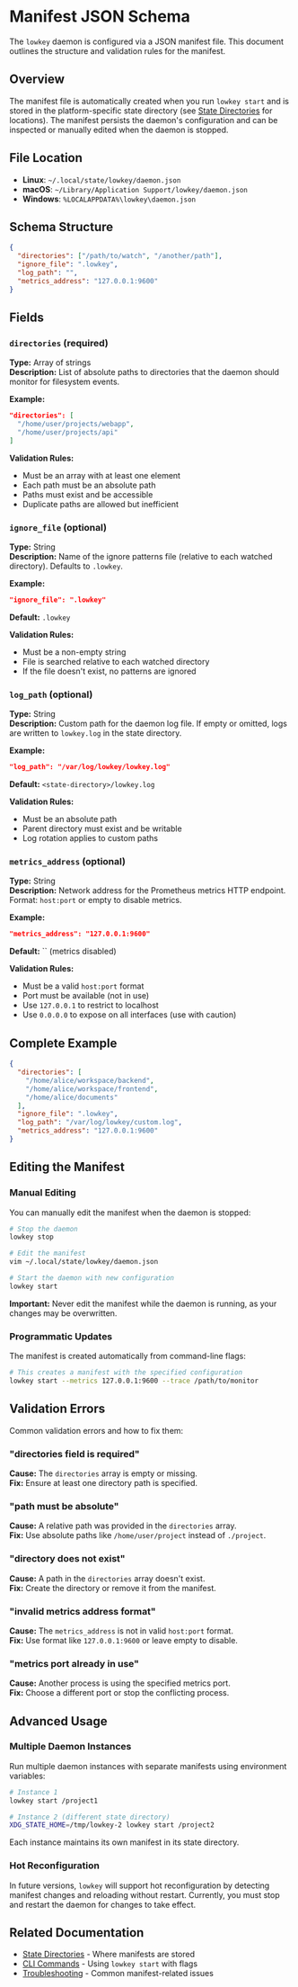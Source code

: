 # Manifest JSON Schema

The `lowkey` daemon is configured via a JSON manifest file. This document outlines the structure and validation rules for the manifest.

## Overview

The manifest file is automatically created when you run `lowkey start` and is stored in the platform-specific state directory (see [State Directories](state-directories.md) for locations). The manifest persists the daemon's configuration and can be inspected or manually edited when the daemon is stopped.

## File Location

- **Linux**: `~/.local/state/lowkey/daemon.json`
- **macOS**: `~/Library/Application Support/lowkey/daemon.json`
- **Windows**: `%LOCALAPPDATA%\lowkey\daemon.json`

## Schema Structure

```json
{
  "directories": ["/path/to/watch", "/another/path"],
  "ignore_file": ".lowkey",
  "log_path": "",
  "metrics_address": "127.0.0.1:9600"
}
```

## Fields

### `directories` (required)

**Type:** Array of strings  
**Description:** List of absolute paths to directories that the daemon should monitor for filesystem events.

**Example:**
```json
"directories": [
  "/home/user/projects/webapp",
  "/home/user/projects/api"
]
```

**Validation Rules:**
- Must be an array with at least one element
- Each path must be an absolute path
- Paths must exist and be accessible
- Duplicate paths are allowed but inefficient

### `ignore_file` (optional)

**Type:** String  
**Description:** Name of the ignore patterns file (relative to each watched directory). Defaults to `.lowkey`.

**Example:**
```json
"ignore_file": ".lowkey"
```

**Default:** `.lowkey`

**Validation Rules:**
- Must be a non-empty string
- File is searched relative to each watched directory
- If the file doesn't exist, no patterns are ignored

### `log_path` (optional)

**Type:** String  
**Description:** Custom path for the daemon log file. If empty or omitted, logs are written to `lowkey.log` in the state directory.

**Example:**
```json
"log_path": "/var/log/lowkey/lowkey.log"
```

**Default:** `<state-directory>/lowkey.log`

**Validation Rules:**
- Must be an absolute path
- Parent directory must exist and be writable
- Log rotation applies to custom paths

### `metrics_address` (optional)

**Type:** String  
**Description:** Network address for the Prometheus metrics HTTP endpoint. Format: `host:port` or empty to disable metrics.

**Example:**
```json
"metrics_address": "127.0.0.1:9600"
```

**Default:** `` (metrics disabled)

**Validation Rules:**
- Must be a valid `host:port` format
- Port must be available (not in use)
- Use `127.0.0.1` to restrict to localhost
- Use `0.0.0.0` to expose on all interfaces (use with caution)

## Complete Example

```json
{
  "directories": [
    "/home/alice/workspace/backend",
    "/home/alice/workspace/frontend",
    "/home/alice/documents"
  ],
  "ignore_file": ".lowkey",
  "log_path": "/var/log/lowkey/custom.log",
  "metrics_address": "127.0.0.1:9600"
}
```

## Editing the Manifest

### Manual Editing

You can manually edit the manifest when the daemon is stopped:

```bash
# Stop the daemon
lowkey stop

# Edit the manifest
vim ~/.local/state/lowkey/daemon.json

# Start the daemon with new configuration
lowkey start
```

**Important:** Never edit the manifest while the daemon is running, as your changes may be overwritten.

### Programmatic Updates

The manifest is created automatically from command-line flags:

```bash
# This creates a manifest with the specified configuration
lowkey start --metrics 127.0.0.1:9600 --trace /path/to/monitor
```

## Validation Errors

Common validation errors and how to fix them:

### "directories field is required"

**Cause:** The `directories` array is empty or missing.  
**Fix:** Ensure at least one directory path is specified.

### "path must be absolute"

**Cause:** A relative path was provided in the `directories` array.  
**Fix:** Use absolute paths like `/home/user/project` instead of `./project`.

### "directory does not exist"

**Cause:** A path in the `directories` array doesn't exist.  
**Fix:** Create the directory or remove it from the manifest.

### "invalid metrics address format"

**Cause:** The `metrics_address` is not in valid `host:port` format.  
**Fix:** Use format like `127.0.0.1:9600` or leave empty to disable.

### "metrics port already in use"

**Cause:** Another process is using the specified metrics port.  
**Fix:** Choose a different port or stop the conflicting process.

## Advanced Usage

### Multiple Daemon Instances

Run multiple daemon instances with separate manifests using environment variables:

```bash
# Instance 1
lowkey start /project1

# Instance 2 (different state directory)
XDG_STATE_HOME=/tmp/lowkey-2 lowkey start /project2
```

Each instance maintains its own manifest in its state directory.

### Hot Reconfiguration

In future versions, `lowkey` will support hot reconfiguration by detecting manifest changes and reloading without restart. Currently, you must stop and restart the daemon for changes to take effect.

## Related Documentation

- [State Directories](state-directories.md) - Where manifests are stored
- [CLI Commands](../README.md#cli-commands) - Using `lowkey start` with flags
- [Troubleshooting](troubleshooting.md) - Common manifest-related issues

